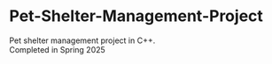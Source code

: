 # Pet-Shelter-Management-Project
Pet shelter management project in C++. <br>
Completed in Spring 2025 <br>

